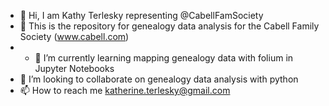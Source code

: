 - 👋 Hi, I am Kathy Terlesky representing @CabellFamSociety
- 👀 This is the repository for genealogy data analysis for the Cabell Family Society (www.cabell.com)
- - 🌱 I’m currently learning mapping genealogy data with folium in Jupyter Notebooks
- 💞️ I’m looking to collaborate on genealogy data analysis with python
- 📫 How to reach me katherine.terlesky@gmail.com

<!---
CabellFamSociety/CabellFamSociety is a ✨ special ✨ repository because its `README.md` (this file) appears on your GitHub profile.
You can click the Preview link to take a look at your changes.
--->
